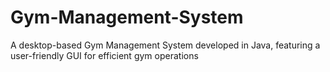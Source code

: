 # Gym-Management-System
A desktop-based Gym Management System developed in Java, featuring a user-friendly GUI for efficient gym operations

